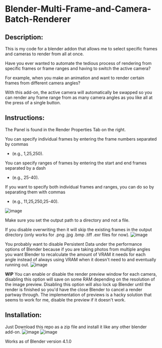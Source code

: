 
# Blender-Multi-Frame-and-Camera-Batch-Renderer

## Description:

This is my code for a blender addon that allows me to select specific frames and cameras to render from all at once. 

Have you ever wanted to automate the tedious process of rendering from specific frames or frame ranges and having to switch the active camera?

For example, when you make an animation and want to render certain frames from different camera angles?

With this add-on, the active camera will automatically be swapped so you can render any frame range from as many camera angles as you like all at the press of a single button.

## Instructions:

The Panel is found in the Render Properties Tab on the right.

You can specify individual frames by entering the frame numbers separated by commas 
- (e.g., 1,25,250).

You can specify ranges of frames by entering the start and end frames separated by a dash 
- (e.g., 25-40).

If you want to specify both individual frames and ranges, you can do so by separating them with commas
- (e.g., 11,25,250,25-40).
  
![image](https://github.com/Victor2266/Blender-Multi-Frame-and-Camera-Selector-Addon/assets/46388269/e5324d3f-6c3b-48d2-8b25-683441a6a0ea)

Make sure you set the output path to a directory and not a file.

If you disable overwriting then it will skip the existing frames in the output directory (only works for .png .jpg .bmp .tiff .exr files for now). 
![image](https://github.com/Victor2266/Blender-Multi-Frame-and-Camera-Selector-Addon/assets/46388269/09ecede9-445a-430c-aea3-1a84ea13b5b5)

You probably want to disable Persistent Data under the performance options of Blender because if you are taking photos from multiple angles you want Blender to recalculate the amount of VRAM it needs for each angle instead of always using VRAM when it doesn't need to and eventually running out.
![image](https://github.com/Victor2266/Blender-Multi-Frame-and-Camera-Selector-Addon/assets/46388269/15149de3-90c5-42b9-b78a-9f1722ff3f69)


**WIP**
You can enable or disable the render preview window for each camera, disabling this option will save on some RAM depending on the resolution of the image preview. Disabling this option will also lock up Blender until the render is finished so you'd have the close Blender to cancel a render partway through.
The implementation of previews is a hacky solution that seems to work for me, disable the preview if it doesn't work.

## Installation:
Just Download this repo as a zip file and install it like any other blender add-on. 
![image](https://github.com/Victor2266/Blender-Multi-Frame-and-Camera-Selector-Addon/assets/46388269/40889a38-0aab-4a96-af62-46404082b76f)
![image](https://github.com/Victor2266/Blender-Multi-Frame-and-Camera-Selector-Addon/assets/46388269/2c5a01ee-ae0b-4bf5-9851-304a6cad0253)

Works as of Blender version 4.1.0
